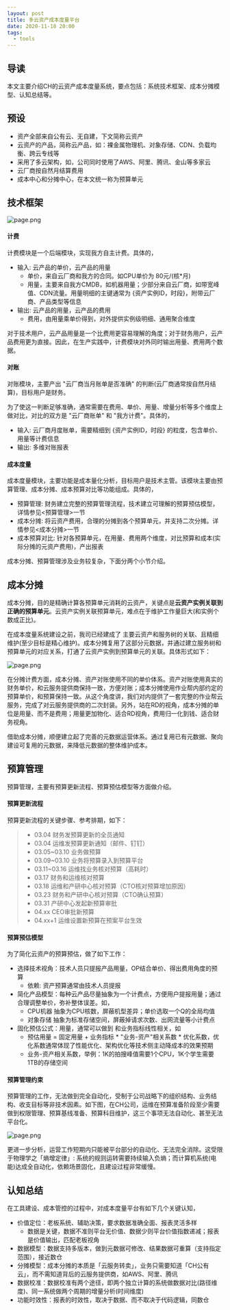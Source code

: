 ```yaml
---
layout: post
title: 多云资产成本度量平台
date: 2020-11-18 20:00
tags:
  - tools
---
```


## 导读
本文主要介绍CH的云资产成本度量系统，要点包括：系统技术框架、成本分摊模型、认知总结等。


## 预设
- 资产全部来自公有云、无自建，下文简称云资产
- 云资产的产品，简称云产品，如：裸金属物理机、对象存储、CDN、负载均衡、跨云专线等
- 采用了多云架构，如，公司同时使用了AWS、阿里、腾讯、金山等多家云
- 云厂商按自然月结算费用
- 成本中心和分摊中心，在本文统一称为预算单元


## 技术框架
![page.png](https://raw.githubusercontent.com/niean/niean.github.io/master/images/20201118/zybcost.png)

#### 计费
计费模块是一个后端模块，实现我方自主计费。具体的，

- 输入: 云产品的单价，云产品的用量
    - 单价，来自云厂商和我方的合同。如CPU单价为 80元/(核*月)
    - 用量，主要来自我方CMDB，如机器用量；少部分来自云厂商，如带宽峰值、CDN流量。用量明细的主键通常为 {资产实例ID，时段}，附带云厂商、产品类型等信息
- 输出: 云产品的用量，云产品的费用
    - 费用，由用量乘单价得到，对外提供实例级明细、通用聚合维度

对于技术用户，云产品用量是一个比费用更容易理解的角度；对于财务用户，云产品费用更为直接。因此，在生产实践中，计费模块对外同时输出用量、费用两个数据。

#### 对账
对账模块，主要产出 "云厂商当月账单是否准确" 的判断(云厂商通常按自然月结算)，目标用户是财务。

为了使这一判断足够准确，通常需要在费用、单价、用量、增量分析等多个维度上做对比，对比的双方是 "云厂商账单" 和 "我方计费"。具体的，

- 输入: 云厂商月度账单，需要精细到 {资产实例ID，时段} 的粒度，包含单价、用量等计费信息
- 输出: 多维对账报表

#### 成本度量
成本度量模块，主要功能是成本量化分析，目标用户是技术主管。该模块主要由预算管理、成本分摊、成本预算对比等功能组成。具体的，

- 预算管理: 财务建立完整的预算管理流程，技术建立可理解的预算预估模型，详情参见<预算管理>一节
- 成本分摊: 将云资产费用，合理的分摊到各个预算单元，并支持二次分摊。详情参见<成本分摊>一节
- 成本预算对比: 针对各预算单元，在用量、费用两个维度，对比预算和成本(实际分摊的元资产费用)，产出报表

成本分摊、预算管理涉及业务较复杂，下面分两个小节介绍。


## 成本分摊
成本分摊，目的是精确计算各预算单元消耗的云资产，关键点是**云资产实例关联到正确的预算单元**。云资产实例关联预算单元，难点在于维护工作量巨大(和实例个数成正比)。

在成本度量系统建设之前，我司已经建成了 主要云资产和服务树的关联、且精细维护(至少目标是精心维护)。成本分摊复用了这部分元数据，并通过建立服务树和预算单元的对应关系，打通了云资产实例到预算单元的关联。具体形式如下：

![page.png](https://raw.githubusercontent.com/niean/niean.github.io/master/images/20201118/zybtree.png)

在分摊计费方面，成本分摊、资产对账使用不同的单价体系。资产对账使用真实的财务单价，和云服务提供商保持一致，方便对账；成本分摊使用作业帮内部约定的预算单价，和预算保持一致。从这个角度讲，我们对内提供了一套完整的作业帮云服务，完成了对云服务提供商的二次封装。另外，站在RD的视角，成本分摊的单位是用量、而不是费用；用量更加物化、适合RD视角，费用归一化到钱、适合财务视角。

借助成本分摊，顺便建立起了完善的元数据运营体系。通过复用已有元数据、聚向建设可复用的元数据，来降低元数据的整体维护成本。


## 预算管理
预算管理，主要有预算更新流程、预算预估模型等方面做介绍。

#### 预算更新流程
预算更新流程的关键步骤、参考排期，如下：

> - 03.04 财务发预算更新的全员通知
> - 03.04 运维发预算更新通知（邮件、钉钉）
> - 03.05~03.10 业务做预算
> - 03.09~03.10 业务将预算录入到预算平台
> - 03.11~03.16 运维找业务核对预算（高耗时）
> - 03.17 财务和运维核对预算
> - 03.18 运维和产研中心核对预算（CTO核对预算增加原因）
> - 03.23 财务和产研中心核对预算（CTO确认预算）
> - 03.31 产研中心发起新预算审批
> - 04.xx CEO审批新预算
> - 04.xx+1 运维设置新预算在预案平台生效

#### 预算预估模型
为了简化云资产的预算预估，做了如下工作：

- 选择技术视角：技术人员只提报产品用量，OP结合单价、得出费用角度的预算
    - 依赖: 资产预算通常由技术人员提报
- 简化产品模型：每种云产品尽量抽象为一个计费点，方便用户提报用量；通过合理调整单价，弥补整体误差。如，
    - CPU机器 抽象为CPU核数，屏蔽机型差异；单价选取一个Q的全局均值
    - 对象存储 抽象为标准存储空间，屏蔽掉请求次数、出网流量等小计费点
- 固化预估公式：用量，通常可以做到 和业务指标线性相关，如
    - 预估用量 = 固定用量 + 业务指标 * "业务-资产"相关系数 * 优化系数，优化系数通常体现了性能优化、架构优化等技术侧主动降成本的效果预期
    - 业务-资产相关系数，举例：1K的拍搜峰值需要1个CPU，1K个学生需要1TB的存储空间

#### 预算管理约束
预算管理的工作，无法做到完全自动化，受制于公司战略下的组织结构、业务结构、收支目标等非技术因素。如下图，在CH公司，运维在预算准备阶段至少需要做到权限管理、预算基线准备、预算科目维护，这三个事项无法自动化、甚至无法平台化。

![page.png](https://raw.githubusercontent.com/niean/niean.github.io/master/images/20201118/zybcost-2.png)

更进一步分析，运营工作短期内只能被平台部分的自动化、无法完全消除。这受限于物理学之「熵增定律」: 系统的规则运转需要持续输入负熵；而计算机系统(电能)达成全自动化，依赖场景固化，且建设过程非常缓慢。


## 认知总结
在工具建设、成本管控的过程中，对成本度量平台有如下几个关键认知，

- 价值定位：老板系统、辅助决策，要求数据准确全面、报表灵活多样
    - 数据是关键，数据不准则平台无价值、数据少则平台价值指数递减；报表是价值输出，匹配老板视角
- 数据模型：数据支持多版本，做到元数据可修改、结果数据可重算（支持指定范围），接近数仓
- 分摊模型：成本分摊的本质是「云服务转卖」，业务只需要知道「CH公有云」，而不需知道背后的云服务提供商，如AWS、阿里、腾讯
- 数据校准：数据校准有两个途径，即两个独立计算的系统做数据对比(路径维度)、同一系统做两个周期的增量分析(时间维度)
- 功能时效性：报表的时效性，取决于数据、而不取决于代码逻辑，同数仓
